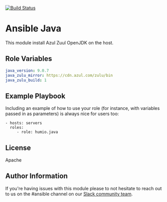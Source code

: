 [![Build Status](https://cloud.drone.io/api/badges/humio/ansible-java/status.svg)](https://cloud.drone.io/humio/ansible-java)

Ansible Java
=========

This module install Azul Zuul OpenJDK on the host.

Role Variables
--------------

```yaml
java_version: 9.0.7
java_zulu_mirror: https://cdn.azul.com/zulu/bin
java_zulu_build: 1
```

Example Playbook
----------------

Including an example of how to use your role (for instance, with variables passed in as parameters) is always nice for users too:

    - hosts: servers
      roles:
         - role: humio.java

License
-------

Apache

Author Information
------------------

If you're having issues with this module please to not hesitate to reach out to us on the #ansible channel on our [Slack community team](https://community.humio.com/). 
